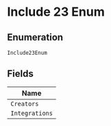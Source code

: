 
# Include 23 Enum

## Enumeration

`Include23Enum`

## Fields

| Name |
|  --- |
| `Creators` |
| `Integrations` |

